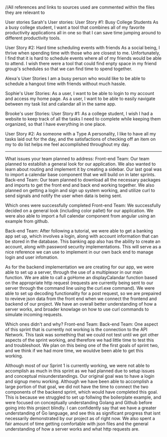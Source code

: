 //All references and links to sources used are commented within the files they are relevant to

User stories
Sarah's User stories:
User Story #1: Busy College Students
As a busy college student, I want a tool that combines all of my favorite 
productivity applications all in one so that I can save time jumping around to 
different productivity tools.

User Story #2: Hard time scheduling events with friends
As a social being, I thrive when spending time with those who are closest to me. Unfortunately,
I find that it is hard to schedule events where all of my friends would be able to attend. I wish there
were a tool that could find enpty space in my friend group's schedules so that we can find time 
to spend together. 

Alexa's User Stories
I am a busy person who would like to be able to schedule a hangout time with friends without much hassle.

Sophie's User Stories:
As a user, I want to be able to login to my account and access my home page.
As a user, I want to be able to easily navigate between my task list and calandar all in the same app.

Brooke's user Stories:
User Story #1: As a college student, I wish I had a website to keep track of all the tasks I need to complete
while keeping them organized, so that I have everything in one place.

 User Story #2: As someone with a Type A personality, I like to have all my tasks laid out for the day, and the 
 satisfactions of checking off an item on my to do list helps me feel accomplished throughout my day.

________________________________________________________________________________________________________________________________________
What issues your team planned to address: 
Front-end Team: Our team planned to establish a general look for our application. We also wanted to learn about routing and implement it by creating a sidebar. Our last goal was to import a calendar base component that we will build on in later sprints.
Back-end Team: Our team planned to download all the necessary packages and imports to get the front end and back end working together.
We also planned on getting a login and sign up system working, and utilize curl to send signals and notify the user when data is being sent.

Which ones were successfully completed
Front-end Team: We successfully decided on a general look (including color pallet) for our application. We were also able to import a full calendar component from angular using an example from github. 

Back-end Team: After following a tutorial, we were able to get a banking app set up, which involves a login, along with account information that can be stored in the database. This banking app also has the ability to create an account, along with password security implementations. This will serve as a nice reference we can use to implement in our own back end to manage login and user infomation.

As for the backend implementation we are creating for our app, we were able to set up a server, through the use of a multiplexor in our main function. We are able to call a goHome an displayCalandar function based on the appropriate http request (requests are currently being sent to our server through the command line using the curl.exe command). We were able to set up decoding functionality for a post request, so we are prepaired to revieve json data from the front end when we connect the frontend and backend of our project. We have an overall better understanding of how a server works, and broader knowlage on how to use curl commands to simulate incoming requests.

Which ones didn't and why?
Front-end Team: 
Back-end Team: One aspect of this sprint that is currently not working is the connection to the API Network. This task was something that we could not test until we got other aspects of the sprint working, and therefore we had little time to test this and troubleshoot. We plan on this being one of the first goals of sprint two, and we think if we had more time, we wouldve been able to get this working. 


 Although most of our Sprint 1 is currently working, we were not able to accomplish as much in this sprint as we had planned due to setup issues and conceptual misunderstandings. Our original goal was to have a login and signup menu working. Although we have been able to accomplish a large portion of that goal, we did not have the time to connect the two components of the backend sprint, which would have completed this goal. This is because we struggled to set up follwing the boilerplate example, and were focused on conceptually understanding Golang and Github before going into this project blindly. I can confidently say that we have a greater understanding of Go language, and see this as significant progress that isnt necessarily demonstrated by our project as of right now. We also spent a fair amount of time getting comfortable with json files and the general understanding of how a server works and what http requests are.

